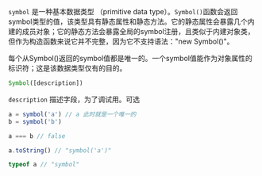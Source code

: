 `symbol` 是一种基本数据类型 （primitive data type）。`Symbol()`函数会返回symbol类型的值，该类型具有静态属性和静态方法。它的静态属性会暴露几个内建的成员对象；它的静态方法会暴露全局的symbol注册，且类似于内建对象类，但作为构造函数来说它并不完整，因为它不支持语法："new Symbol()"。

每个从Symbol()返回的symbol值都是唯一的。一个symbol值能作为对象属性的标识符；这是该数据类型仅有的目的。

```js
Symbol([description])
```

`description` 描述字段，为了调试用。可选

```js
a = symbol('a') // a 此时就是一个唯一的
b = symbol('b')

a === b // false

a.toString() // "symbol('a')"

typeof a // "symbol"
```

